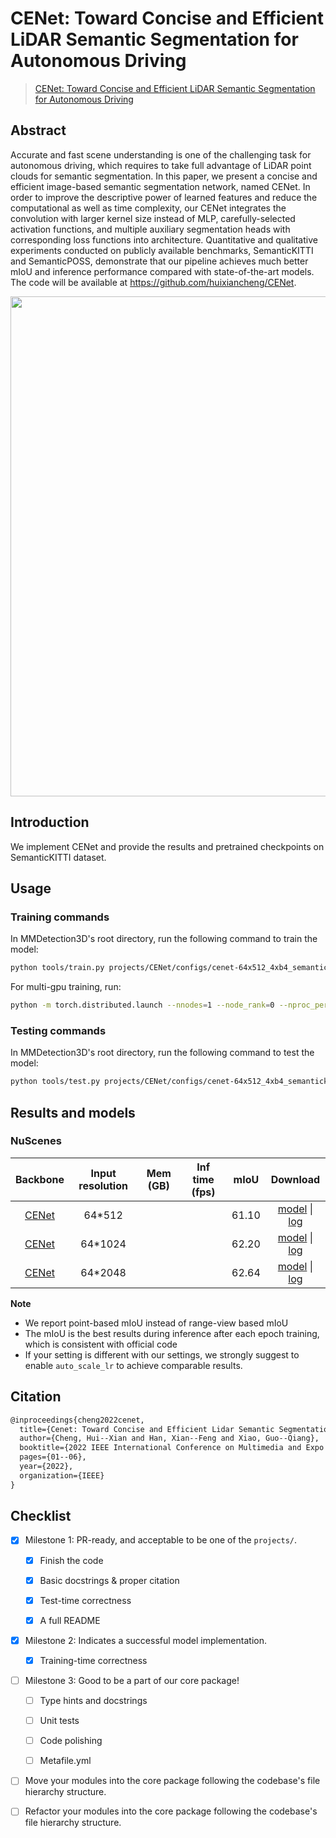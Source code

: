 # CENet: Toward Concise and Efficient LiDAR Semantic Segmentation for Autonomous Driving

> [CENet: Toward Concise and Efficient LiDAR Semantic Segmentation for Autonomous Driving](https://arxiv.org/abs/2207.12691)

<!-- [ALGORITHM] -->

## Abstract

Accurate and fast scene understanding is one of the challenging task for autonomous driving, which requires to take full advantage of LiDAR point clouds for semantic segmentation. In this paper, we present a concise and efficient image-based semantic segmentation network, named CENet. In order to improve the descriptive power of learned features and reduce the computational as well as time complexity, our CENet integrates the convolution with larger kernel size instead of MLP, carefully-selected activation functions, and multiple auxiliary segmentation heads with corresponding loss functions into architecture. Quantitative and qualitative experiments conducted on publicly available benchmarks, SemanticKITTI and SemanticPOSS, demonstrate that our pipeline achieves much better mIoU and inference performance compared with state-of-the-art models. The code will be available at https://github.com/huixiancheng/CENet.

<div align=center>
<img src="https://github.com/open-mmlab/mmdetection3d/assets/55445986/2c268392-0e0c-4e93-bb9d-dc3417c56dad" width="800"/>
</div>

## Introduction

We implement CENet and provide the results and pretrained checkpoints on SemanticKITTI dataset.

## Usage

<!-- For a typical model, this section should contain the commands for training and testing. You are also suggested to dump your environment specification to env.yml by `conda env export > env.yml`. -->

### Training commands

In MMDetection3D's root directory, run the following command to train the model:

```bash
python tools/train.py projects/CENet/configs/cenet-64x512_4xb4_semantickitti.py
```

For multi-gpu training, run:

```bash
python -m torch.distributed.launch --nnodes=1 --node_rank=0 --nproc_per_node=${NUM_GPUS} --master_port=29506 --master_addr="127.0.0.1" tools/train.py projects/CENet/configs/cenet-64x512_4xb4_semantickitti.py
```

### Testing commands

In MMDetection3D's root directory, run the following command to test the model:

```bash
python tools/test.py projects/CENet/configs/cenet-64x512_4xb4_semantickitti.py ${CHECKPOINT_PATH}
```

## Results and models

### NuScenes

|                        Backbone                        | Input resolution | Mem (GB) | Inf time (fps) | mIoU  |         Download         |
| :----------------------------------------------------: | :--------------: | :------: | :------------: | :---: | :----------------------: |
| [CENet](./configs/cenet-64x512_4xb4_semantickitti.py)  |     64\*512      |          |                | 61.10 | [model](<>) \| [log](<>) |
| [CENet](./configs/cenet-64x1024_4xb4_semantickitti.py) |     64\*1024     |          |                | 62.20 | [model](<>) \| [log](<>) |
| [CENet](./configs/cenet-64x2048_4xb4_semantickitti.py) |     64\*2048     |          |                | 62.64 | [model](<>) \| [log](<>) |

**Note**

- We report point-based mIoU instead of range-view based mIoU
- The mIoU is the best results during inference after each epoch training, which is consistent with official code
- If your setting is different with our settings, we strongly suggest to enable `auto_scale_lr` to achieve comparable results.

## Citation

```latex
@inproceedings{cheng2022cenet,
  title={Cenet: Toward Concise and Efficient Lidar Semantic Segmentation for Autonomous Driving},
  author={Cheng, Hui--Xian and Han, Xian--Feng and Xiao, Guo--Qiang},
  booktitle={2022 IEEE International Conference on Multimedia and Expo (ICME)},
  pages={01--06},
  year={2022},
  organization={IEEE}
}
```

## Checklist

<!-- Here is a checklist illustrating a usual development workflow of a successful project, and also serves as an overview of this project's progress. The PIC (person in charge) or contributors of this project should check all the items that they believe have been finished, which will further be verified by codebase maintainers via a PR.
OpenMMLab's maintainer will review the code to ensure the project's quality. Reaching the first milestone means that this project suffices the minimum requirement of being merged into 'projects/'. But this project is only eligible to become a part of the core package upon attaining the last milestone.
Note that keeping this section up-to-date is crucial not only for this project's developers but the entire community, since there might be some other contributors joining this project and deciding their starting point from this list. It also helps maintainers accurately estimate time and effort on further code polishing, if needed.
A project does not necessarily have to be finished in a single PR, but it's essential for the project to at least reach the first milestone in its very first PR. -->

- [x] Milestone 1: PR-ready, and acceptable to be one of the `projects/`.

  - [x] Finish the code

    <!-- The code's design shall follow existing interfaces and convention. For example, each model component should be registered into `mmdet3d.registry.MODELS` and configurable via a config file. -->

  - [x] Basic docstrings & proper citation

    <!-- Each major object should contain a docstring, describing its functionality and arguments. If you have adapted the code from other open-source projects, don't forget to cite the source project in docstring and make sure your behavior is not against its license. Typically, we do not accept any code snippet under GPL license. [A Short Guide to Open Source Licenses](https://medium.com/nationwide-technology/a-short-guide-to-open-source-licenses-cf5b1c329edd) -->

  - [x] Test-time correctness

    <!-- If you are reproducing the result from a paper, make sure your model's inference-time performance matches that in the original paper. The weights usually could be obtained by simply renaming the keys in the official pre-trained weights. This test could be skipped though, if you are able to prove the training-time correctness and check the second milestone. -->

  - [x] A full README

    <!-- As this template does. -->

- [x] Milestone 2: Indicates a successful model implementation.

  - [x] Training-time correctness

    <!-- If you are reproducing the result from a paper, checking this item means that you should have trained your model from scratch based on the original paper's specification and verified that the final result matches the report within a minor error range. -->

- [ ] Milestone 3: Good to be a part of our core package!

  - [ ] Type hints and docstrings

    <!-- Ideally *all* the methods should have [type hints](https://www.pythontutorial.net/python-basics/python-type-hints/) and [docstrings](https://google.github.io/styleguide/pyguide.html#381-docstrings). [Example](https://github.com/open-mmlab/mmdetection3d/blob/dev-1.x/mmdet3d/models/detectors/fcos_mono3d.py) -->

  - [ ] Unit tests

    <!-- Unit tests for each module are required. [Example](https://github.com/open-mmlab/mmdetection3d/blob/dev-1.x/tests/test_models/test_dense_heads/test_fcos_mono3d_head.py) -->

  - [ ] Code polishing

    <!-- Refactor your code according to reviewer's comment. -->

  - [ ] Metafile.yml

    <!-- It will be parsed by MIM and Inferencer. [Example](https://github.com/open-mmlab/mmdetection3d/blob/dev-1.x/configs/fcos3d/metafile.yml) -->

- [ ] Move your modules into the core package following the codebase's file hierarchy structure.

  <!-- In particular, you may have to refactor this README into a standard one. [Example](/configs/textdet/dbnet/README.md) -->

- [ ] Refactor your modules into the core package following the codebase's file hierarchy structure.
